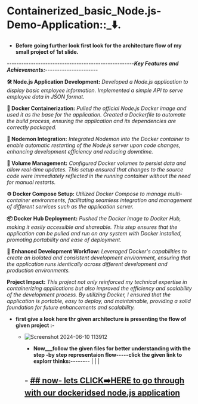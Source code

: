 # Containerized_basic_Node.js-Demo-Application::_⬇️.


- **Before going further look first look for the architecture flow of my small project of 1st slide.**


-----------------------------------------------------***Key Features and Achievements:***----------------------

**🛠️ Node.js Application Development:**
*Developed a Node.js application to display basic employee information.*
*Implemented a simple API to serve employee data in JSON format.*


**🐳 Docker Containerization:**
*Pulled the official Node.js Docker image and used it as the base for the application.*
*Created a Dockerfile to automate the build process, ensuring the application and its dependencies are correctly packaged.*


**🔄 Nodemon Integration:**
*Integrated Nodemon into the Docker container to enable automatic restarting of the Node.js server upon code changes, enhancing development efficiency and reducing downtime.*


**💾 Volume Management:**
*Configured Docker volumes to persist data and allow real-time updates. This setup ensured that changes to the source code were immediately reflected in the running container without the need for manual restarts.*


**⚙️ Docker Compose Setup:**
*Utilized Docker Compose to manage multi-container environments, facilitating seamless integration and management of different services such as the application server.*


**📦 Docker Hub Deployment:**
*Pushed the Docker image to Docker Hub, making it easily accessible and shareable. This step ensures that the application can be pulled and run on any system with Docker installed, promoting portability and ease of deployment.*


**🔧 Enhanced Development Workflow:**
*Leveraged Docker's capabilities to create an isolated and consistent development environment, ensuring that the application runs identically across different development and production environments.*


**Project Impact:**
*This project not only reinforced my technical expertise in containerizing applications but also improved the efficiency and scalability of the development process. By utilizing Docker, I ensured that the application is portable, easy to deploy, and maintainable, providing a solid foundation for future enhancements and scalability.*


- **first give a look here thr given architecture is presenting the flow of given project :-**

   - ![Screenshot 2024-06-10 113912](https://github.com/cipherhubhh/prb/assets/169588964/a5024e22-37bf-4a5a-ac05-52fc831139b1)

    
     - **Now___follow the given files for better understanding with the step -by step 
        representaion flow-----click the given link to explorr thinks:------**--
       |
       |
       |
     ##  -  [## now- lets **CLICK➡️HERE** to go through with our dockeridsed node.js application ](https://github.com/Rjesh2006/-Containerized_basic_Node.js-Demo-Application/blob/main/basic_npdejs_project.md)


  


